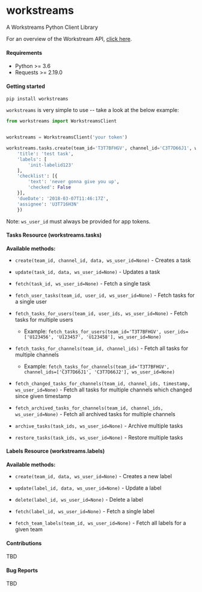 # workstreams
A Workstreams Python Client Library


For an overview of the Workstream API, [click here](https://s3-us-west-2.amazonaws.com/files.workstreams.ai/docs/api-v1.html).


#### Requirements
- Python >= 3.6
- Requests >= 2.19.0

#### Getting started
`pip install workstreams`

`workstreams` is very simple to use -- take a look at the below example:
```python
from workstreams import WorkstreamsClient


workstreams = WorkstreamsClient('your token')

workstreams.tasks.create(team_id='T3T7BFHGV', channel_id='C3T7D66J1', ws_user_id='U3T716H3N', data={
    'title': 'test task',
    'labels': [
        'init-labelid123'
    ],
    'checklist': [{
        'text': 'never gonna give you up',
        'checked': False
    }],
    'dueDate': '2018-03-07T11:46:17Z',
    'assignee': 'U3T716H3N'
    })

```

Note: `ws_user_id` must always be provided for app tokens. 

#### Tasks Resource (workstreams.tasks)

**Available methods:**
- `create(team_id, channel_id, data, ws_user_id=None)` - Creates a task

- `update(task_id, data, ws_user_id=None)` - Updates a task

- `fetch(task_id, ws_user_id=None)` - Fetch a single task

- `fetch_user_tasks(team_id, user_id, ws_user_id=None)` - Fetch tasks for a single user

- `fetch_tasks_for_users(team_id, user_ids, ws_user_id=None)` - Fetch tasks for multiple users
  * Example: `fetch_tasks_for_users(team_id='T3T7BFHGV', user_ids=['U123456', 'U123457', 'U123458'], ws_user_id=None)`
  
- `fetch_tasks_for_channels(team_id, channel_ids)` - Fetch all tasks for multiple channels
  * Example: `fetch_tasks_for_channels(team_id='T3T7BFHGV', channel_ids=['C3T7D66J1', 'C3T7D66J2'], ws_user_id=None)`
  
- `fetch_changed_tasks_for_channels(team_id, channel_ids, timestamp, ws_user_id=None)` - Fetch all tasks for multiple channels which changed since given timestamp

- `fetch_archived_tasks_for_channels(team_id, channel_ids, ws_user_id=None)` - Fetch all archived tasks for multiple channels

- `archive_tasks(task_ids, ws_user_id=None)` - Archive multiple tasks

- `restore_tasks(task_ids, ws_user_id=None)` - Restore multiple tasks


#### Labels Resource (workstreams.labels)
**Available methods:**
- `create(team_id, data, ws_user_id=None)` - Creates a new label

- `update(label_id, data, ws_user_id=None)` - Update a label

- `delete(label_id, ws_user_id=None)` - Delete a label

- `fetch(label_id, ws_user_id=None)` - Fetch a single label

- `fetch_team_labels(team_id, ws_user_id=None)` - Fetch all labels for a given team

#### Contributions
TBD

#### Bug Reports
TBD 
